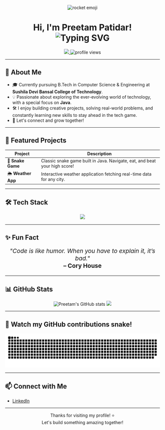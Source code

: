 <p align="center">
  <img src="https://em-content.zobj.net/source/microsoft-teams/363/rocket_1f680.png" width="120" height="120" alt="rocket emoji"/>
</p>

<h1 align="center">
  Hi, I'm Preetam Patidar!
  <br>
  <img src="https://readme-typing-svg.demolab.com?font=Fira+Code&pause=1000&center=true&vCenter=true&width=380&lines=Welcome+to+my+GitHub!;Aspiring+Java+Developer;Tech+Enthusiast+%F0%9F%94%A5" alt="Typing SVG" />
</h1>

<p align="center">
  <a href="https://www.linkedin.com/in/preetam-patidar-5663252b9?utm_source=share&utm_campaign=share_via&utm_content=profile&utm_medium=android_app">
    <img src="https://img.shields.io/badge/LinkedIn-Preetam%20Patidar-blue?style=flat-square&logo=linkedin"/>
  </a>
  <img src="https://komarev.com/ghpvc/?username=PreetamPatidar&style=flat-square" alt="profile views"/>
</p>

---

## 🌟 About Me

- 🎓 Currently pursuing B.Tech in Computer Science & Engineering at **Sushila Devi Bansal College of Technology**.
- 💡 Passionate about exploring the ever-evolving world of technology, with a special focus on **Java**.
- 🛠️ I enjoy building creative projects, solving real-world problems, and constantly learning new skills to stay ahead in the tech game.
- 🤝 Let's connect and grow together!

---

## 🚀 Featured Projects

| Project              | Description                                                                                 |
|----------------------|---------------------------------------------------------------------------------------------|
| 🐍 **Snake Game**    | Classic snake game built in Java. Navigate, eat, and beat your high score!                  |
| 🌦️ **Weather App**  | Interactive weather application fetching real-time data for any city.                        |

---

## 🛠️ Tech Stack

<p align="center">
  <img src="https://skillicons.dev/icons?i=java,c,cpp,html,css,js" />
</p>

---

## ✨ Fun Fact

<p align="center" style="font-size:1.2rem;">
  <em>"Code is like humor. When you have to explain it, it’s bad."</em><br>
  <strong>– Cory House</strong>
</p>

---

## 📊 GitHub Stats

<p align="center">
  <img src="https://github-readme-stats.vercel.app/api?username=PreetamPatidar&show_icons=true&theme=tokyonight" alt="Preetam's GitHub stats" height="180"/>
  <img src="https://github-readme-streak-stats.herokuapp.com/?user=PreetamPatidar&theme=tokyonight" height="180"/>
</p>

---

## 🐍 Watch my GitHub contributions snake!

<p align="center">
  <img src="https://github.com/Platane/snk/raw/output/github-contribution-grid-snake.svg" alt="snake animation"/>
</p>

---

## 📫 Connect with Me

- [LinkedIn](https://www.linkedin.com/in/preetam-patidar-5663252b9/)

---

<p align="center">
  Thanks for visiting my profile! ⭐️<br/>Let's build something amazing together!
</p>
